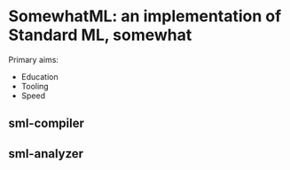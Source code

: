 # SomewhatML: an implementation of Standard ML, somewhat

Primary aims:

- Education
- Tooling
- Speed

## sml-compiler

## sml-analyzer
